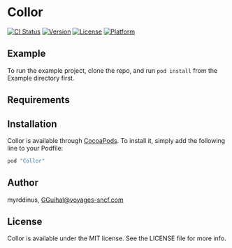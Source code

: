 # Collor

[![CI Status](https://travis-ci.org/voyages-sncf-technologies/Collor.svg?branch=master)](https://travis-ci.org/myrddinus/Collor)
[![Version](https://img.shields.io/cocoapods/v/Collor.svg?style=flat)](http://cocoapods.org/pods/Collor)
[![License](https://img.shields.io/cocoapods/l/Collor.svg?style=flat)](http://cocoapods.org/pods/Collor)
[![Platform](https://img.shields.io/cocoapods/p/Collor.svg?style=flat)](http://cocoapods.org/pods/Collor)

## Example

To run the example project, clone the repo, and run `pod install` from the Example directory first.

## Requirements

## Installation

Collor is available through [CocoaPods](http://cocoapods.org). To install
it, simply add the following line to your Podfile:

```ruby
pod "Collor"
```

## Author

myrddinus, GGuihal@voyages-sncf.com

## License

Collor is available under the MIT license. See the LICENSE file for more info.
